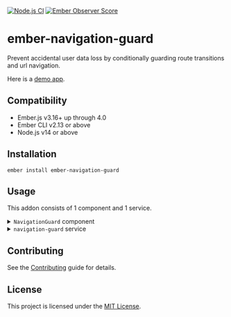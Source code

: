[![Node.js CI](https://github.com/boydkr/ember-navigation-guard/workflows/Node.js%20CI/badge.svg)](https://github.com/boydkr/ember-navigation-guard/actions?query=branch%3Amaster) [![Ember Observer Score](https://emberobserver.com/badges/ember-navigation-guard.svg)](https://emberobserver.com/addons/ember-navigation-guard)

ember-navigation-guard
==============================================================================

Prevent accidental user data loss by conditionally guarding route transitions and url navigation.

Here is a [demo app](https://boydkr.github.io/ember-navigation-guard/).


Compatibility
------------------------------------------------------------------------------

* Ember.js v3.16+ up through 4.0 
* Ember CLI v2.13 or above
* Node.js v14 or above



Installation
------------------------------------------------------------------------------

```
ember install ember-navigation-guard
```


Usage
------------------------------------------------------------------------------

This addon consists of 1 component and 1 service.

<details>
<summary><code>NavigationGuard</code> component</summary>

The `NavigationGuard` component takes a boolean `@shouldGuard` and an optional string `@message`.

```handlebars
{{!-- app/components/my-component.hbs --}}
<NavigationGuard
  @shouldGuard={{true}}
  @message="This component is preventing navigation"
/>
```

By default, enabling `@shouldGuard` will set the `onbeforeunload` browser hook to prompt on URL changes or window/tab close.  This message is not configurable.
</details>

<details>
<summary><code>navigation-guard</code> service</summary>

To control route transitions within your Ember app, you will need to consume the service in your Router, or elsewhere in your app.

The `navigation-guard` service has a `preventNav` property that will be true when navigation should be prevented.

It also has a `getMessage()` method to retrieve the first message that triggered `preventNav`.  If you want the last message instead, you can use `getMessage({last: true})`.

```javascript
// app/router.js
import EmberRouter from '@ember/routing/router';
import { inject as service } from '@ember/service';

export default class Router extends EmberRouter {
  @service navigationGuard;

  ...

  willTransition(_oldRoute, _newRoute, transition) {
    super.willTransition(...arguments);
    if (
      this.navigationGuard.preventNav &&
      !window.confirm(
        this.navigationGuard.getMessage()
      )
    ) {
      transition.abort();
    } else {
      // Bubble the `willTransition` action so that
      // parent routes can decide whether or not to abort.
      return true;
    }
  }
}
...
```
</details>


Contributing
------------------------------------------------------------------------------

See the [Contributing](CONTRIBUTING.md) guide for details.


License
------------------------------------------------------------------------------

This project is licensed under the [MIT License](LICENSE.md).
